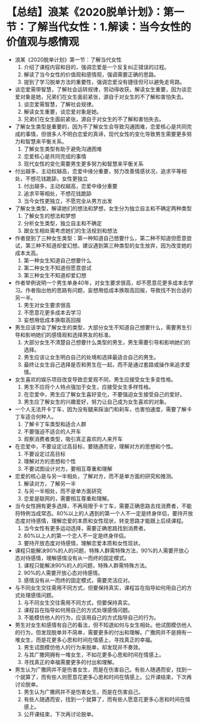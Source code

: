 # 【总结】浪某《2020脱单计划》：第一节：了解当代女性：1.解读：当今女性的价值观与感情观

-   浪某《2020脱单计划》第一节：了解当代女性
    1.  介绍了课程内容和目的，强调恋爱是一个反复纠正错误的过程。
    2.  解读了当今女性的价值观和感情观，强调需要正确的思路。
    3.  提到了学习脱单方法的重要性，强调恋爱没有捷径但可以避免走弯路。
-   谈恋爱需带智慧，了解社会运转规律，劳动得收获。解读女生重要，因为谈恋爱对象是她，兄弟们在女生面前紧张，源自于对女生的不了解和害怕失去。
    1.  谈恋爱需智慧，了解社会规律。
    2.  解读女生重要，谈恋爱对象是她。
    3.  兄弟们在女生面前紧张，源自于对女生的不了解和害怕失去。
-   了解女生类型是重要的，因为不了解女生会导致沟通困难，恋爱核心是共同完成的事情，但很多人不明白恋爱的真谛，现代女性的变化导致男生需要更多努力和智慧来平衡关系。
    1.  了解女生类型有助于避免沟通困难
    2.  恋爱核心是共同完成的事情
    3.  现代女性的变化需要男生更多努力和智慧来平衡关系
-   付出越多，主动权越高，恋爱中缘分重要，努力改善情感状况，追求平等相处，不想花钱跪舔，女性更独立
    1.  付出越多，主动权越高，恋爱中缘分重要
    2.  追求平等相处，不想花钱跪舔
    3.  当今女性更独立，不愿完全从男方出发
-   了解女生类型，解读她们的想法和梦想，女生分为独立自主和不确定两种类型
    1.  了解女生的想法和梦想
    2.  分析女生类型，独立自主和不确定
    3.  跟女生相处需考虑她们的生活规划和想法
-   作者提到了三种女生类型：第一种知道自己想要什么，第二种不知道但愿意尝试，第三种不知道却爱幻想。建议遇到第三种类型的女生放弃，因为改变她的成本太高。
    1.  第一种女生知道自己想要什么
    2.  第二种女生不知道但愿意尝试
    3.  第三种女生不知道却爱幻想
-   作者举例说明一个男生单身40年，对女生要求很高，却不愿意花更多成本去学习。作者指出他的思路有问题，妄想用低成本换取高回报，导致找不到合适的另一半。
    1.  男生对女生要求很高
    2.  不愿意花更多成本去学习
    3.  妄想用低成本换取高回报
-   男生应该学会了解女生的类型，大部分女生不知道自己想要什么，需要男生引导和影响她们的感情观和选择男友的标准。
    1.  大部分女生不清楚自己想要什么类型的男生，男生需要引导和影响她们的选择。
    2.  男生应该让女生明白自己的处境和选择最适合自己的男生。
    3.  最终让女生自己选择是否和男生在一起，而不是通过套路或操作来追求爱情。
-   女生喜欢的娱乐项目改变导致恋爱观不同，男生应接受女生多变性格。
    1.  男生不应将个人特点强加于女生，应接受女生多样性格。
    2.  在恋爱中，男生应了解女生喜好变化，不要强迫女生接受自己的爱好。
    3.  男生应了解女生的兴趣爱好，努力让自己成为女生喜欢的对象。
-   一个人无法开卡丁车，因为没有腿来踩油门和刹车，也害怕速度，需要了解卡丁车适合何种人。
    1.  了解卡丁车类型和适合人群
    2.  不要强迫不适合的人开车
    3.  观察消费者类型，吸引真正喜欢的人来开车
-   在恋爱中，不要设定过高目标，要随遇而安，理解对方的思想和个性。
    1.  不要设定过高目标
    2.  理解对方的思想和个性
    3.  不要试图设计对方，要相互尊重和理解
-   恋爱的核心是与另一半相处，了解对方，而不是单方面的研究和推测。
    1.  解读对方，了解另一半
    2.  与另一半相处，而不是单方面研究
    3.  恋爱是联网的，需要相互尊重和理解。
-   当今女性拥有更多选择，不再局限于卡丁车，需要正确思路去找消费者，不能将特例当成常态。80%以上的人遇到的第一个人不一定是终身伴侣，要持开放态度对待感情，理解恋爱的本质和女性现状，转变思路才能跟上后续课程。
    1.  当今女性有更多运动选择，需要正确思路找到消费者。
    2.  80%以上人的第一个恋人不一定是终身伴侣。
    3.  要持开放态度对待感情，理解恋爱本质和女性现状。
-   课程只能解决90%的人的问题，特殊人群需特殊方法，90%的人需要开放心态对待感情，理解感情没有从一而终的固定模式。
    1.  课程只能解决90%的人的问题，特殊人群需特殊方法。
    2.  90%的人需要开放心态对待感情。
    3.  感情没有从一而终的固定模式，需要灵活应对。
-   与不同女生交往需用不同方式，但要保持真实，课程旨在指导如何用自己的方式处理感情问题。
    1.  与不同女生交往需用不同方式，但要保持真实。
    2.  课程旨在指导如何用自己的方式处理感情问题。
    3.  不能模仿他人的行为，应该用自己的方式指导自己的行为。
-   男生对女生和感情有自己的看法，但不知道如何与女生相处。他试图模仿他人的行为，但发现脱单并不简单，需要更多的付出和理解。广撒网并不是拥有一堆女生，而是花更多心思和时间在情感上，寻找真正的幸福。
    1.  男生试图模仿他人的行为来脱单，却发现并不奏效。
    2.  与其广撒网拥有一堆女生，不如花更多心思和时间在情感上。
    3.  寻找真正的幸福需要更多的付出和理解。
-   男生认为广撒网并不是伤害女生，而是在伤害自己。有些人随遇而安，找到一个就算了，而有些人则愿意花更多心思和时间在情感上。公开课结束，下次再讨论脱单。
    1.  男生认为广撒网并不是伤害女生，而是在伤害自己。
    2.  有些人随遇而安，找到一个就算了，而有些人愿意花更多心思和时间在情感上。
    3.  公开课结束，下次再讨论脱单。